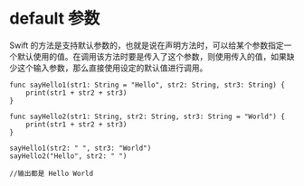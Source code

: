 # default 参数

Swift 的方法是支持默认参数的，也就是说在声明方法时，可以给某个参数指定一个默认使用的值。在调用该方法时要是传入了这个参数，则使用传入的值，如果缺少这个输入参数，那么直接使用设定的默认值进行调用。

	func sayHello1(str1: String = "Hello", str2: String, str3: String) {
	    print(str1 + str2 + str3)
	}
	
	func sayHello2(str1: String, str2: String, str3: String = "World") {
	    print(str1 + str2 + str3)
	}
	
	sayHello1(str2: " ", str3: "World")
	sayHello2("Hello", str2: " ")
	
	//输出都是 Hello World